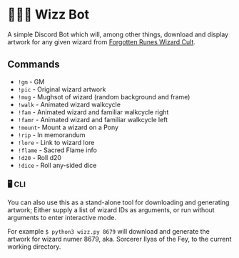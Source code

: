 # 🧙🏼‍♂️ Wizz Bot

A simple Discord Bot which will, among other things, download and display artwork for any given wizard from [Forgotten Runes Wizard Cult](https://forgottenrunes.com).

## Commands

- `!gm` - GM
- `!pic` - Original wizard artwork
- `!mug` - Mughsot of wizard (random background and frame)
- `!walk` - Animated wizard walkcycle
- `!fam` - Animated wizard and familiar walkcycle right
- `!famr` - Animated wizard and familiar walkcycle left
- `!mount`- Mount a wizard on a Pony
- `!rip` - In memorandum
- `!lore` - Link to wizard lore
- `!flame` - Sacred Flame info
- `!d20` - Roll d20
- `!dice` - Roll any-sided dice


### 🖥 CLI

You can also use this as a stand-alone tool for downloading and generating artwork; Either supply a list of wizard IDs as arguments, or run without arguments to enter interactive mode.

For example `$ python3 wizz.py 8679` will download and generate the artwork for wizard numer 8679, aka. Sorcerer Ilyas of the Fey, to the current working directory.
